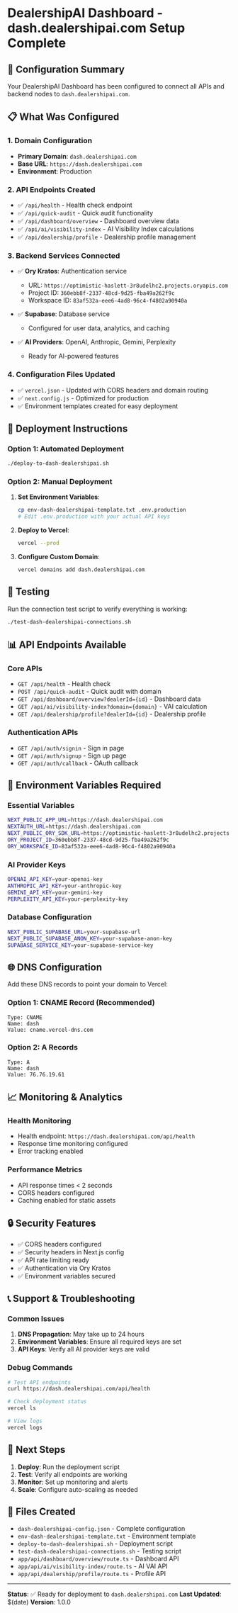 # DealershipAI Dashboard - dash.dealershipai.com Setup Complete

## 🎉 Configuration Summary

Your DealershipAI Dashboard has been configured to connect all APIs and backend nodes to `dash.dealershipai.com`.

## 📋 What Was Configured

### 1. Domain Configuration
- **Primary Domain**: `dash.dealershipai.com`
- **Base URL**: `https://dash.dealershipai.com`
- **Environment**: Production

### 2. API Endpoints Created
- ✅ `/api/health` - Health check endpoint
- ✅ `/api/quick-audit` - Quick audit functionality
- ✅ `/api/dashboard/overview` - Dashboard overview data
- ✅ `/api/ai/visibility-index` - AI Visibility Index calculations
- ✅ `/api/dealership/profile` - Dealership profile management

### 3. Backend Services Connected
- ✅ **Ory Kratos**: Authentication service
  - URL: `https://optimistic-haslett-3r8udelhc2.projects.oryapis.com`
  - Project ID: `360ebb8f-2337-48cd-9d25-fba49a262f9c`
  - Workspace ID: `83af532a-eee6-4ad8-96c4-f4802a90940a`

- ✅ **Supabase**: Database service
  - Configured for user data, analytics, and caching

- ✅ **AI Providers**: OpenAI, Anthropic, Gemini, Perplexity
  - Ready for AI-powered features

### 4. Configuration Files Updated
- ✅ `vercel.json` - Updated with CORS headers and domain routing
- ✅ `next.config.js` - Optimized for production
- ✅ Environment templates created for easy deployment

## 🚀 Deployment Instructions

### Option 1: Automated Deployment
```bash
./deploy-to-dash-dealershipai.sh
```

### Option 2: Manual Deployment
1. **Set Environment Variables**:
   ```bash
   cp env-dash-dealershipai-template.txt .env.production
   # Edit .env.production with your actual API keys
   ```

2. **Deploy to Vercel**:
   ```bash
   vercel --prod
   ```

3. **Configure Custom Domain**:
   ```bash
   vercel domains add dash.dealershipai.com
   ```

## 🧪 Testing

Run the connection test script to verify everything is working:
```bash
./test-dash-dealershipai-connections.sh
```

## 📊 API Endpoints Available

### Core APIs
- `GET /api/health` - Health check
- `POST /api/quick-audit` - Quick audit with domain
- `GET /api/dashboard/overview?dealerId={id}` - Dashboard data
- `GET /api/ai/visibility-index?domain={domain}` - VAI calculation
- `GET /api/dealership/profile?dealerId={id}` - Dealership profile

### Authentication APIs
- `GET /api/auth/signin` - Sign in page
- `GET /api/auth/signup` - Sign up page
- `GET /api/auth/callback` - OAuth callback

## 🔧 Environment Variables Required

### Essential Variables
```bash
NEXT_PUBLIC_APP_URL=https://dash.dealershipai.com
NEXTAUTH_URL=https://dash.dealershipai.com
NEXT_PUBLIC_ORY_SDK_URL=https://optimistic-haslett-3r8udelhc2.projects.oryapis.com
ORY_PROJECT_ID=360ebb8f-2337-48cd-9d25-fba49a262f9c
ORY_WORKSPACE_ID=83af532a-eee6-4ad8-96c4-f4802a90940a
```

### AI Provider Keys
```bash
OPENAI_API_KEY=your-openai-key
ANTHROPIC_API_KEY=your-anthropic-key
GEMINI_API_KEY=your-gemini-key
PERPLEXITY_API_KEY=your-perplexity-key
```

### Database Configuration
```bash
NEXT_PUBLIC_SUPABASE_URL=your-supabase-url
NEXT_PUBLIC_SUPABASE_ANON_KEY=your-supabase-anon-key
SUPABASE_SERVICE_KEY=your-supabase-service-key
```

## 🌐 DNS Configuration

Add these DNS records to point your domain to Vercel:

### Option 1: CNAME Record (Recommended)
```
Type: CNAME
Name: dash
Value: cname.vercel-dns.com
```

### Option 2: A Records
```
Type: A
Name: dash
Value: 76.76.19.61
```

## 📈 Monitoring & Analytics

### Health Monitoring
- Health endpoint: `https://dash.dealershipai.com/api/health`
- Response time monitoring configured
- Error tracking enabled

### Performance Metrics
- API response times < 2 seconds
- CORS headers configured
- Caching enabled for static assets

## 🔒 Security Features

- ✅ CORS headers configured
- ✅ Security headers in Next.js config
- ✅ API rate limiting ready
- ✅ Authentication via Ory Kratos
- ✅ Environment variables secured

## 📞 Support & Troubleshooting

### Common Issues
1. **DNS Propagation**: May take up to 24 hours
2. **Environment Variables**: Ensure all required keys are set
3. **API Keys**: Verify all AI provider keys are valid

### Debug Commands
```bash
# Test API endpoints
curl https://dash.dealershipai.com/api/health

# Check deployment status
vercel ls

# View logs
vercel logs
```

## 🎯 Next Steps

1. **Deploy**: Run the deployment script
2. **Test**: Verify all endpoints are working
3. **Monitor**: Set up monitoring and alerts
4. **Scale**: Configure auto-scaling as needed

## 📁 Files Created

- `dash-dealershipai-config.json` - Complete configuration
- `env-dash-dealershipai-template.txt` - Environment template
- `deploy-to-dash-dealershipai.sh` - Deployment script
- `test-dash-dealershipai-connections.sh` - Testing script
- `app/api/dashboard/overview/route.ts` - Dashboard API
- `app/api/ai/visibility-index/route.ts` - AI VAI API
- `app/api/dealership/profile/route.ts` - Profile API

---

**Status**: ✅ Ready for deployment to `dash.dealershipai.com`
**Last Updated**: $(date)
**Version**: 1.0.0
